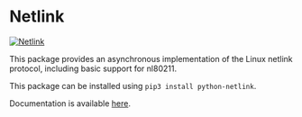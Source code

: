 # Netlink
[![Netlink](https://github.com/kinnay/netlink/workflows/Release/badge.svg)](https://github.com/kinnay/netlink/actions/workflows/main.yaml) 

This package provides an asynchronous implementation of the Linux netlink protocol, including basic support for nl80211.

This package can be installed using `pip3 install python-netlink`.

Documentation is available [here](https://netlink.readthedocs.io).
